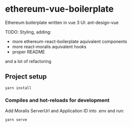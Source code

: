 # ethereum-vue-boilerplate

Ethereum boilerplate written in vue 3
UI: ant-design-vue

TODO:
Styling, adding: 
- more ethereum-react-boilerplate aquivalent components
- more react-moralis aquivalent hooks
- proper README

and a lot of refactoring


## Project setup
```
yarn install
```

### Compiles and hot-reloads for development
Add Moralis ServerUrl and Application ID into .env and run:
```
yarn serve
```

